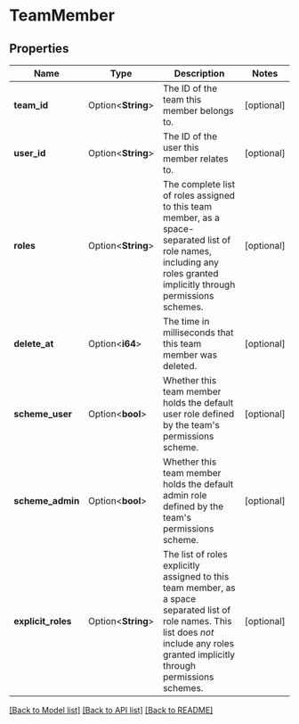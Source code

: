 # TeamMember

## Properties

Name | Type | Description | Notes
------------ | ------------- | ------------- | -------------
**team_id** | Option<**String**> | The ID of the team this member belongs to. | [optional]
**user_id** | Option<**String**> | The ID of the user this member relates to. | [optional]
**roles** | Option<**String**> | The complete list of roles assigned to this team member, as a space-separated list of role names, including any roles granted implicitly through permissions schemes. | [optional]
**delete_at** | Option<**i64**> | The time in milliseconds that this team member was deleted. | [optional]
**scheme_user** | Option<**bool**> | Whether this team member holds the default user role defined by the team's permissions scheme. | [optional]
**scheme_admin** | Option<**bool**> | Whether this team member holds the default admin role defined by the team's permissions scheme. | [optional]
**explicit_roles** | Option<**String**> | The list of roles explicitly assigned to this team member, as a space separated list of role names. This list does *not* include any roles granted implicitly through permissions schemes. | [optional]

[[Back to Model list]](../README.md#documentation-for-models) [[Back to API list]](../README.md#documentation-for-api-endpoints) [[Back to README]](../README.md)


